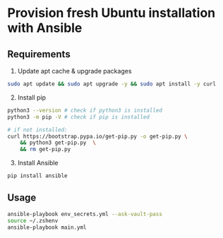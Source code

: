 # Provision fresh Ubuntu installation with Ansible

## Requirements

1. Update apt cache & upgrade packages

```bash
sudo apt update && sudo apt upgrade -y && sudo apt install -y curl
```

2. Install pip

```bash
python3 --version # check if python3 is installed
python3 -m pip -V # check if pip is installed

# if not installed:
curl https://bootstrap.pypa.io/get-pip.py -o get-pip.py \
    && python3 get-pip.py  \
    && rm get-pip.py
```

3. Install Ansible

```bash
pip install ansible
```

## Usage

```bash
ansible-playbook env_secrets.yml --ask-vault-pass
source ~/.zshenv
ansible-playbook main.yml
```
